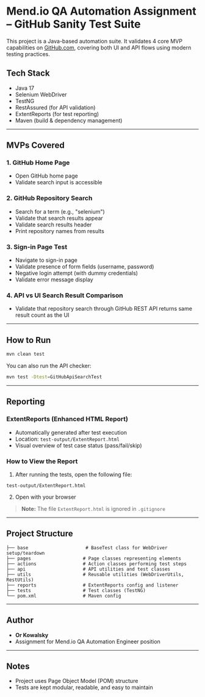 # Mend.io QA Automation Assignment – GitHub Sanity Test Suite

This project is a Java-based automation suite. It validates 4 core MVP capabilities on [GitHub.com](https://github.com), covering both UI and API flows using modern testing practices.

## Tech Stack

- Java 17
- Selenium WebDriver
- TestNG
- RestAssured (for API validation)
- ExtentReports (for test reporting)
- Maven (build & dependency management)

---

## MVPs Covered

### 1. GitHub Home Page

- Open GitHub home page
- Validate search input is accessible

### 2. GitHub Repository Search

- Search for a term (e.g., "selenium")
- Validate that search results appear
- Validate search results header
- Print repository names from results

### 3. Sign-in Page Test

- Navigate to sign-in page
- Validate presence of form fields (username, password)
- Negative login attempt (with dummy credentials)
- Validate error message display

### 4. API vs UI Search Result Comparison

- Validate that repository search through GitHub REST API returns same result count as the UI

---

## How to Run

```bash
mvn clean test
```

You can also run the API checker:

```bash
mvn test -Dtest=GitHubApiSearchTest
```

---

## Reporting

### ExtentReports (Enhanced HTML Report)

- Automatically generated after test execution
- Location: `test-output/ExtentReport.html`
- Visual overview of test case status (pass/fail/skip)

### How to View the Report

1. After running the tests, open the following file:

```
test-output/ExtentReport.html
```

2. Open with your browser

> **Note:** The file `ExtentReport.html` is ignored in `.gitignore`

---

## Project Structure

```
├── base                     # BaseTest class for WebDriver setup/teardown
├── pages                   # Page classes representing elements
├── actions                 # Action classes performing test steps
├── api                     # API utilities and test classes
├── utils                   # Reusable utilities (WebDriverUtils, RestUtils)
├── reports                 # ExtentReports config and listener
├── tests                   # Test classes (TestNG)
└── pom.xml                 # Maven config
```

---

## Author

- **Or Kowalsky**
- Assignment for Mend.io QA Automation Engineer position

---

## Notes

- Project uses Page Object Model (POM) structure
- Tests are kept modular, readable, and easy to maintain
